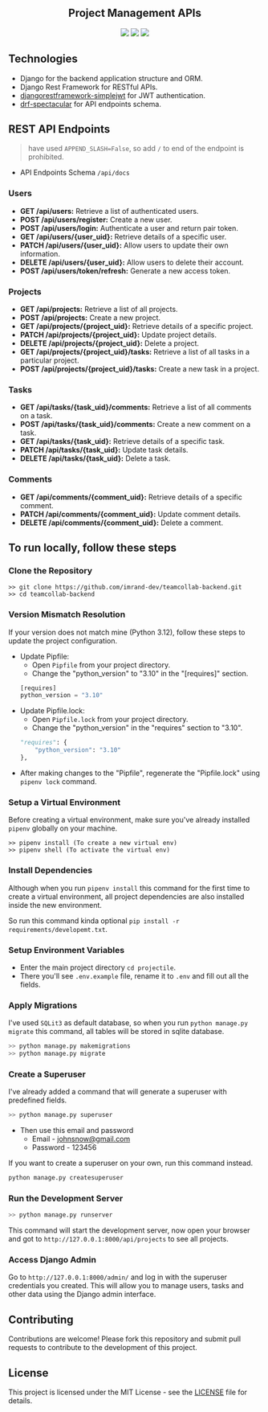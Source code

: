 <div align="center">
<h2>Project Management APIs</h2>

<img src="https://img.shields.io/badge/Python 3.12.0-FFD43B?style=for-the-badge&logo=python&logoColor=blue">
<img src="https://img.shields.io/badge/Django 5.0.6-092E20?style=for-the-badge&logo=django&logoColor=green">
<img src="https://img.shields.io/badge/REST Framework 3.15.2-092E20?style=for-the-badge&logo=django&logoColor=red">

</div>

## Technologies

* Django for the backend application structure and ORM.
* Django Rest Framework for RESTful APIs.
* [djangorestframework-simplejwt](https://django-rest-framework-simplejwt.readthedocs.io/en/latest/) for JWT authentication.
* [drf-spectacular](https://drf-spectacular.readthedocs.io/en/latest/) for API endpoints schema.

## REST API Endpoints

> have used `APPEND_SLASH=False`, so add `/` to end of the endpoint is prohibited.

* API Endpoints Schema `/api/docs`

### Users

- **GET /api/users:** Retrieve a list of authenticated users.
- **POST /api/users/register:** Create a new user.
- **POST /api/users/login:** Authenticate a user and return pair token.
- **GET /api/users/{user_uid}:** Retrieve details of a specific user.
- **PATCH /api/users/{user_uid}:** Allow users to update their own information.
- **DELETE /api/users/{user_uid}:** Allow users to delete their account.
- **POST /api/users/token/refresh:** Generate a new access token.

### Projects

- **GET /api/projects:** Retrieve a list of all projects.
- **POST /api/projects:** Create a new project.
- **GET /api/projects/{project_uid}:** Retrieve details of a specific project.
- **PATCH /api/projects/{project_uid}:** Update project details.
- **DELETE /api/projects/{project_uid}:** Delete a project.
- **GET /api/projects/{project_uid}/tasks:** Retrieve a list of all tasks in a particular project.
- **POST /api/projects/{project_uid}/tasks:** Create a new task in a project.

### Tasks

- **GET /api/tasks/{task_uid}/comments:** Retrieve a list of all comments on a task.
- **POST /api/tasks/{task_uid}/comments:** Create a new comment on a task.
- **GET /api/tasks/{task_uid}:** Retrieve details of a specific task.
- **PATCH /api/tasks/{task_uid}:** Update task details.
- **DELETE /api/tasks/{task_uid}:** Delete a task.

### Comments

- **GET /api/comments/{comment_uid}:** Retrieve details of a specific comment.
- **PATCH /api/comments/{comment_uid}:** Update comment details.
- **DELETE /api/comments/{comment_uid}:** Delete a comment.

## To run locally, follow these steps

### Clone the Repository

```shell
>> git clone https://github.com/imrand-dev/teamcollab-backend.git
>> cd teamcollab-backend
```

### Version Mismatch Resolution

If your version does not match mine (Python 3.12), follow these steps to update the project configuration.

* Update Pipfile:
    * Open `Pipfile` from your project directory.
    * Change the "python_version" to "3.10" in the "[requires]" section.
    ```py
    [requires]
    python_version = "3.10"
    ```
* Update Pipfile.lock:
    * Open `Pipfile.lock` from your project directory.
    * Change the "python_version" in the "requires" section to "3.10".
    ```py
    "requires": {
        "python_version": "3.10"
    },
    ```
* After making changes to the "Pipfile", regenerate the "Pipfile.lock" using `pipenv lock` command.

### Setup a Virtual Environment

Before creating a virtual environment, make sure you've already installed `pipenv` globally on your machine.

```shell
>> pipenv install (To create a new virtual env)
>> pipenv shell (To activate the virtual env)
```

### Install Dependencies

Although when you run `pipenv install` this command for the first time to create a virtual environment, all project dependencies are also installed inside the new environment.

So run this command kinda optional `pip install -r requirements/developemt.txt`.

### Setup Environment Variables

* Enter the main project directory `cd projectile`.
* There you'll see `.env.example` file, rename it to `.env` and fill out all the fields.

### Apply Migrations

I've used `SQLit3` as default database, so when you run `python manage.py migrate` this command, all tables will be stored in sqlite database.

```py
>> python manage.py makemigrations
>> python manage.py migrate
```

### Create a Superuser

I've already added a command that will generate a superuser with predefined fields.

```py
>> python manage.py superuser
```

- Then use this email and password
    - Email - johnsnow@gmail.com
    - Password - 123456

If you want to create a superuser on your own, run this command instead.

```py
python manage.py createsuperuser
```

### Run the Development Server

```py
>> python manage.py runserver
```

This command will start the development server, now open your browser and got to `http://127.0.0.1:8000/api/projects` to see all projects.

### Access Django Admin

Go to `http://127.0.0.1:8000/admin/` and log in with the superuser credentials you created. This will allow you to manage users, tasks and other data using the Django admin interface.

## Contributing

Contributions are welcome! Please fork this repository and submit pull requests to contribute to the development of this project.

## License

This project is licensed under the MIT License - see the [LICENSE](./LICENSE) file for details.